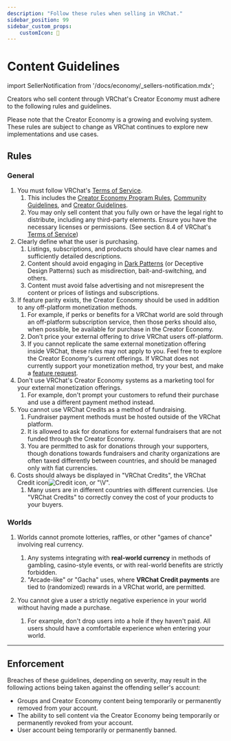 ```yaml
---
description: "Follow these rules when selling in VRChat."
sidebar_position: 99
sidebar_custom_props:
    customIcon: 📜
---
```


# Content Guidelines

import SellerNotification from '/docs/economy/_sellers-notification.mdx';

<SellerNotification/>

Creators who sell content through VRChat's Creator Economy must adhere to the following rules and guidelines.

Please note that the Creator Economy is a growing and evolving system. These rules are subject to change as VRChat continues to explore new implementations and use cases. 

## Rules ##
### General ###
1. You must follow VRChat's [Terms of Service](https://hello.vrchat.com/legal).
	1. This includes the [Creator Economy Program Rules](https://hello.vrchat.com/legal/economy), [Community Guidelines](https://hello.vrchat.com/community-guidelines), and [Creator Guidelines](https://hello.vrchat.com/creator-guidelines).
	2. You may only sell content that you fully own or have the legal right to distribute, including any third-party elements. Ensure you have the necessary licenses or permissions. (See section 8.4 of VRChat's [Terms of Service](https://hello.vrchat.com/legal))
2. Clearly define what the user is purchasing.
	1. Listings, subscriptions, and products should have clear names and sufficiently detailed descriptions.
	2. Content should avoid engaging in [Dark Patterns](https://en.wikipedia.org/wiki/Dark_pattern) (or Deceptive Design Patterns) such as misdirection, bait-and-switching, and others.
	3. Content must avoid false advertising and not misrepresent the content or prices of listings and subscriptions.
3. If feature parity exists, the Creator Economy should be used in addition to any off-platform monetization methods.
	1. For example, if perks or benefits for a VRChat world are sold through an off-platform subscription service, then those perks should also, when possible, be available for purchase in the Creator Economy.
	2. Don't price your external offering to drive VRChat users off-platform.
	3. If you cannot replicate the same external monetization offering inside VRChat, these rules may not apply to you. Feel free to explore the Creator Economy's current offerings. If VRChat does not currently support your monetization method, try your best, and make a [feature request](https://feedback.vrchat.com/creator-economy).
4. Don't use VRChat's Creator Economy systems as a marketing tool for your external monetization offerings.
	1. For example, don't prompt your customers to refund their purchase and use a different payment method instead.
5. You cannot use VRChat Credits as a method of fundraising.
	1. Fundraiser payment methods must be hosted outside of the VRChat platform.
	2. It is allowed to ask for donations for external fundraisers that are not funded through the Creator Economy.
	3. You are permitted to ask for donations through your supporters, though donations towards fundraisers and charity organizations are often taxed differently between countries, and should be managed only with fiat currencies.
6. Costs should always be displayed in "VRChat Credits", the VRChat Credit icon![Credit icon](/img/economy/Icons_Credits@20.svg),
 or "\V".
	1. Many users are in different countries with different currencies. Use "VRChat Credits" to correctly convey the cost of your products to your buyers.

### Worlds ###
1. Worlds cannot promote lotteries, raffles, or other "games of chance" involving real currency.
	1. Any systems integrating with **real-world currency** in methods of gambling, casino-style events, or with real-world benefits are strictly forbidden.
	2. "Arcade-like" or "Gacha" uses, where **VRChat Credit payments** are tied to (randomized) rewards in a VRChat world, are permitted.

2. You cannot give a user a strictly negative experience in your world without having made a purchase.
	1. For example, don't drop users into a hole if they haven't paid. All users should have a comfortable experience when entering your world.

***
## Enforcement ##
Breaches of these guidelines, depending on severity, may result in the following actions being taken against the offending seller's account:
- Groups and Creator Economy content being temporarily or permanently removed from your account.
- The ability to sell content via the Creator Economy being temporarily or permanently revoked from your account.
- User account being temporarily or permanently banned.